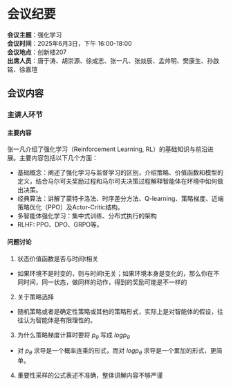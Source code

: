 # 会议纪要

**会议主题**：强化学习  
**会议时间**：2025年6月3日，下午 16:00-18:00  
**会议地点**：创新楼207  
**出席人员**：唐于涛、胡崇源、徐成志、张一凡、张燚辰、孟帅明、樊康生、孙啟铭、徐嘉瑄

## 会议内容

### 主讲人环节

#### 主要内容
张一凡介绍了强化学习（Reinforcement Learning, RL）的基础知识与前沿进展。主要内容包括以下几个方面：
- 基础概念：阐述了强化学习与监督学习的区别，介绍策略、价值函数和模型的定义，结合马尔可夫奖励过程和马尔可夫决策过程解释智能体在环境中如何做出决策。
- 经典算法：讲解了蒙特卡洛法、时序差分方法、Q-learning、策略梯度、近端策略优化（PPO）及Actor-Critic结构。
- 多智能体强化学习：集中式训练、分布式执行的架构
- RLHF: PPO、DPO、GRPO等。

#### 问题讨论

1. 状态价值函数是否与时间t相关
- 如果环境不是时变的，则与时间t无关；如果环境本身是变化的，那么你在不同时间，同一状态，做同样的动作，得到的奖励可能是不一样的
2. 关于策略选择
- 随机策略或者是确定性策略或其他的策略形式，实际上是对智能体的假设，往往认为智能体是有限理性的。
3. 为什么策略梯度计算时要将 $p_\theta$ 写成 $logp_\theta$ 
- 对 $p_\theta$ 求导是一个概率连乘的形式，而对 $logp_\theta$ 求导是一个累加的形式，更简单。
4. 重要性采样的公式表述不准确，整体讲解内容不够严谨


